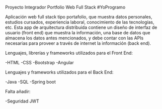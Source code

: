 Proyecto Integrador Portfolio Web Full Stack
#YoProgramo

Aplicación web full stack tipo portafolio, que muestra datos personales, estudios cursados, experiencia laboral, conocimiento de las
tecnologías, etc. Esta app de arquitectura distribuida contiene un diseño de interfaz de usuario (front end) que muestra la información, una base de datos que almacena los datos antes mencionados, y debe contar con las APIs necesarias para proveer a través de internet la información (back end).

Lenguajes, librerías y frameworks utilizados para el Front End: 

-HTML
-CSS
-Bootstrap
-Angular

Lenguajes y frameworks utilizados para el Back End: 

-Java
-SQL
-Spring boot

Falta añadir:

-Seguridad JWT
